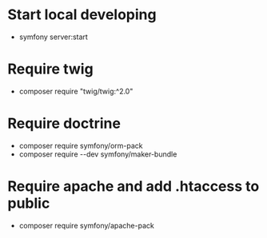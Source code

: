 # Start local developing
- symfony server:start
# Require twig
- composer require "twig/twig:^2.0"
# Require doctrine
- composer require symfony/orm-pack
- composer require --dev symfony/maker-bundle
# Require apache and add .htaccess to public
- composer require symfony/apache-pack